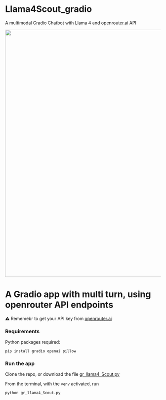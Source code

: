 # Llama4Scout_gradio
A multimodal Gradio Chatbot with Llama 4 and openrouter.ai API

<img src='https://wwwhatsnew.com/wp-content/uploads/2025/04/llama4-meta-modelos-inteligencia-artificial.png.webp' width=800>


# A Gradio app with multi turn, using openrouter API endpoints

⚠️ Rememebr to get your API key from [openrouter.ai](https://openrouter.ai/meta-llama/llama-4-scout:free)


### Requirements

Python packages required:
```
pip install gradio openai pillow
```

### Run the app
Clone the repo, or download the file [gr_llama4_Scout.py](https://github.com/fabiomatricardi/Llama4Scout_gradio/raw/main/gr_llama4_Scout.py)

From the terminal, with the `venv` activated, run
```
python gr_llama4_Scout.py
```
